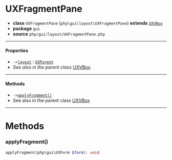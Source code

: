 # UXFragmentPane

- **class** `UXFragmentPane` (`php\gui\layout\UXFragmentPane`) **extends** [`UXVBox`](https://github.com/VenityStudio/android/tree/master/jphp-android-ext/api-docs/classes/php/gui/layout/UXVBox.md)
- **package** `gui`
- **source** `php/gui/layout/UXFragmentPane.php`

---

#### Properties

- `->`[`layout`](#prop-layout) : [`UXParent`](https://github.com/VenityStudio/android/tree/master/jphp-android-ext/api-docs/classes/php/gui/UXParent.md)
- *See also in the parent class* [UXVBox](https://github.com/VenityStudio/android/tree/master/jphp-android-ext/api-docs/classes/php/gui/layout/UXVBox.md).

---

#### Methods

- `->`[`applyFragment()`](#method-applyfragment)
- See also in the parent class [UXVBox](https://github.com/VenityStudio/android/tree/master/jphp-android-ext/api-docs/classes/php/gui/layout/UXVBox.md)

---
# Methods

<a name="method-applyfragment"></a>

### applyFragment()
```php
applyFragment(php\gui\UXForm $form): void
```